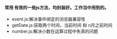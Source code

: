 #### 常用 有效的一些js方法，均封装好。工作当中用到的。
- event.js:解决事件绑定的浏览器兼容性
- getDate.js:获取两个时间，当前时间 和 n月之前时间
- number.js:解决小数在运算过程中失真的问题


